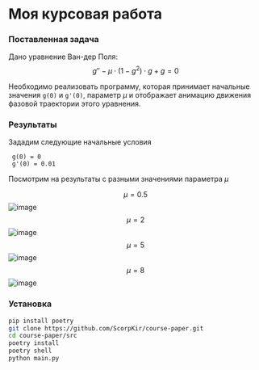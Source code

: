 # Моя курсовая работа

### Поставленная задача
Дано уравнение Ван-дер Поля:
 $$g''- \mu \cdot (1 - g^2) \cdot g + g = 0$$
 
Необходимо реализовать программу, которая принимает начальные значения `g(0)` и `g'(0)`, параметр $\mu$ и отображает анимацию движения фазовой траектории этого уравнения.

### Результаты

Зададим следующие начальные условия
```
 g(0) = 0
 g'(0) = 0.01
```

Посмотрим на результаты с разными значениями параметра $\mu$

$$\mu=0.5$$ 
![image](https://github.com/ScorpKir/course-paper/assets/77200268/772bc10b-6037-4a33-b206-bb84e6594c96)
$$\mu=2$$ 
![image](https://github.com/ScorpKir/course-paper/assets/77200268/777f7625-55c7-405e-b8ef-0c2424663720)
$$\mu=5$$ 
![image](https://github.com/ScorpKir/course-paper/assets/77200268/644ca227-32bb-4a7e-bf70-f4497bb1989f)
$$\mu=8$$ 
![image](https://github.com/ScorpKir/course-paper/assets/77200268/cd6427ff-b04b-459b-b091-bc55e087dc61)

### Установка 

```bash
pip install poetry
git clone https://github.com/ScorpKir/course-paper.git
cd course-paper/src
poetry install
poetry shell
python main.py
```
